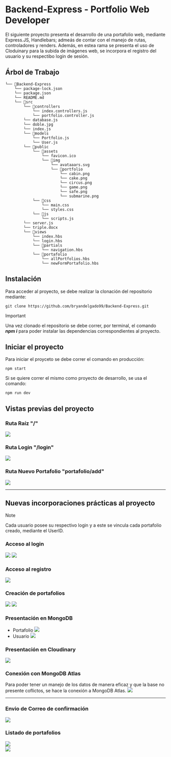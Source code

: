 # Backend-Express - Portfolio Web Developer

El siguiente proyecto presenta el desarrollo de una portafolio web, mediante Express.JS, Handlebars; admeás de contar con el manejo de rutas, controladores y renders. Además, en estea rama se presenta el uso de Cloduinary para la subida de imágenes web, se incorpora el registro del usuario y su respectibo login de sesión. 

## Árbol de Trabajo
```
└── 📁Backend-Express
    └── package-lock.json
    └── package.json
    └── README.md
    └── 📁src
        └── 📁controllers
            └── index.controllers.js
            └── portfolio.controller.js
        └── database.js
        └── doble.jpg
        └── index.js
        └── 📁models
            └── Portfolio.js
            └── User.js
        └── 📁public
            └── 📁assets
                └── favicon.ico
                └── 📁img
                    └── avataaars.svg
                    └── 📁portfolio
                        └── cabin.png
                        └── cake.png
                        └── circus.png
                        └── game.png
                        └── safe.png
                        └── submarine.png
            └── 📁css
                └── main.css
                └── styles.css
            └── 📁js
                └── scripts.js
        └── server.js
        └── triple.docx
        └── 📁views
            └── index.hbs
            └── login.hbs
            └── 📁partials
                └── navigation.hbs
            └── 📁portafolio
                └── allPortfolios.hbs
                └── newFormPortafolio.hbs
```

## Instalación
Para acceder al proyecto, se debe realizar la clonación del repositorio mediante:
~~~
git clone https://github.com/bryandelgado99/Backend-Express.git
~~~
> [!IMPORTANT]
> Una vez clonado el repositorio se debe correr, por terminal, el comando *__npm i__* para poder instalar las dependencias correspondientes al proyecto.

## Iniciar el proyecto
Para iniciar el proyceto se debe correr el comando en producción:
~~~
npm start
~~~

Si se quiere correr el mismo como proyecto de desarrollo, se usa el comando:
~~~
npm run dev
~~~

## Vistas previas del proyecto
### Ruta Raíz "/"
![](https://github.com/bryandelgado99/Backend-Express/blob/d18646c77b32a0b02208802c4ce19f70fb7b467c/images/home.png)

### Ruta Login "/login"
![](https://github.com/bryandelgado99/Backend-Express/blob/a8e4ba9490d12b4e127a9dff32591d42e0af4785/images/login.png)

### Ruta Nuevo Portafolio "portafolio/add"
![](https://github.com/bryandelgado99/Backend-Express/blob/c0686430a1fe1b5b20c2c33da8ac8c14ca0ed1b5/images/new_folio.png)

---

## Nuevas incorporaciones prácticas al proyecto

> [!NOTE]
> Cada usuario posee su respectivo login y a este se vincula cada portafolio creado, mediante el UserID.

### Acceso al login
![](https://github.com/bryandelgado99/Backend-Express/blob/77913dc477713f2d6043d8ca67d75ec7a7cb4bb1/images/log_b.png)
![](https://github.com/bryandelgado99/Backend-Express/blob/77913dc477713f2d6043d8ca67d75ec7a7cb4bb1/images/home_b.png)

### Acceso al registro
![](https://github.com/bryandelgado99/Backend-Express/blob/77913dc477713f2d6043d8ca67d75ec7a7cb4bb1/images/reg_b.png)

### Creación de portafolios
![](https://github.com/bryandelgado99/Backend-Express/blob/77913dc477713f2d6043d8ca67d75ec7a7cb4bb1/images/new_folio.png)
![](https://github.com/bryandelgado99/Backend-Express/blob/77913dc477713f2d6043d8ca67d75ec7a7cb4bb1/images/port_b.png)

### Presentación en MongoDB
- Portafolio
    ![](https://github.com/bryandelgado99/Backend-Express/blob/77913dc477713f2d6043d8ca67d75ec7a7cb4bb1/images/port_db.png)
- Usuario
  ![](https://github.com/bryandelgado99/Backend-Express/blob/77913dc477713f2d6043d8ca67d75ec7a7cb4bb1/images/user_db.png)

### Presentación en Cloudinary
![](https://github.com/bryandelgado99/Backend-Express/blob/77913dc477713f2d6043d8ca67d75ec7a7cb4bb1/images/cloudy_b.png)

### Conexión con MongoDB Atlas
Para poder tener un manejo de los datos de manera eficaz y que la base no presente coflictos, se hace la conexión a MongoDB Atlas. 
![](https://github.com/bryandelgado99/Backend-Express/blob/6b82e0698b5401e5a51ece6a784014f162710581/images/db_atlas.png)

---

### Envio de Correo de confirmación
![](https://github.com/bryandelgado99/Backend-Express/blob/6b82e0698b5401e5a51ece6a784014f162710581/images/mail_confrm.png)

### Listado de portafolios
![](https://github.com/bryandelgado99/Backend-Express/blob/6b82e0698b5401e5a51ece6a784014f162710581/images/lista_prt_a.png)  
![](https://github.com/bryandelgado99/Backend-Express/blob/6b82e0698b5401e5a51ece6a784014f162710581/images/lista_prt_pw.png)
